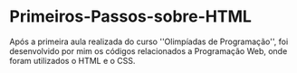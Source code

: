 # Primeiros-Passos-sobre-HTML
Após a primeira aula realizada do curso ''Olimpíadas de Programação'', foi desenvolvido por mim os códigos relacionados a Programação Web, onde foram utilizados o HTML e o CSS.
